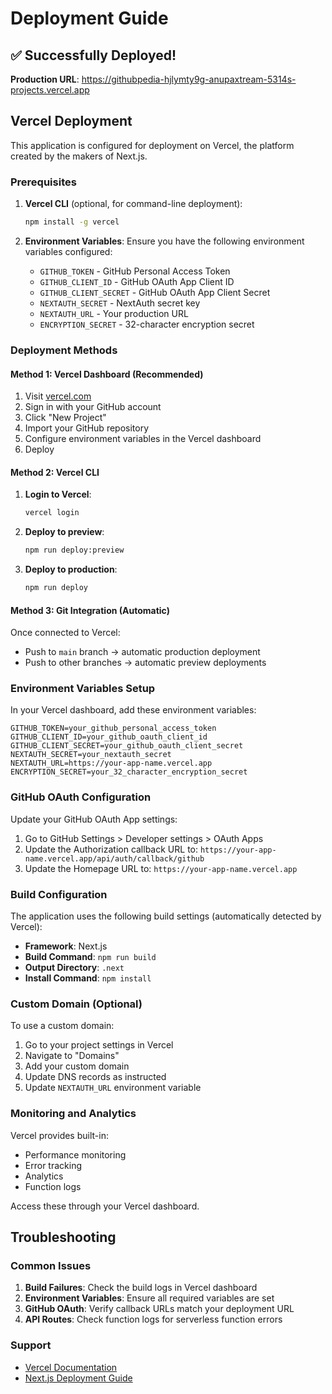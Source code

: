 # Deployment Guide

## ✅ Successfully Deployed!

**Production URL**: https://githubpedia-hjlymty9g-anupaxtream-5314s-projects.vercel.app

## Vercel Deployment

This application is configured for deployment on Vercel, the platform created by the makers of Next.js.

### Prerequisites

1. **Vercel CLI** (optional, for command-line deployment):

   ```bash
   npm install -g vercel
   ```

2. **Environment Variables**: Ensure you have the following environment variables configured:
   - `GITHUB_TOKEN` - GitHub Personal Access Token
   - `GITHUB_CLIENT_ID` - GitHub OAuth App Client ID
   - `GITHUB_CLIENT_SECRET` - GitHub OAuth App Client Secret
   - `NEXTAUTH_SECRET` - NextAuth secret key
   - `NEXTAUTH_URL` - Your production URL
   - `ENCRYPTION_SECRET` - 32-character encryption secret

### Deployment Methods

#### Method 1: Vercel Dashboard (Recommended)

1. Visit [vercel.com](https://vercel.com)
2. Sign in with your GitHub account
3. Click "New Project"
4. Import your GitHub repository
5. Configure environment variables in the Vercel dashboard
6. Deploy

#### Method 2: Vercel CLI

1. **Login to Vercel**:

   ```bash
   vercel login
   ```

2. **Deploy to preview**:

   ```bash
   npm run deploy:preview
   ```

3. **Deploy to production**:
   ```bash
   npm run deploy
   ```

#### Method 3: Git Integration (Automatic)

Once connected to Vercel:

- Push to `main` branch → automatic production deployment
- Push to other branches → automatic preview deployments

### Environment Variables Setup

In your Vercel dashboard, add these environment variables:

```
GITHUB_TOKEN=your_github_personal_access_token
GITHUB_CLIENT_ID=your_github_oauth_client_id
GITHUB_CLIENT_SECRET=your_github_oauth_client_secret
NEXTAUTH_SECRET=your_nextauth_secret
NEXTAUTH_URL=https://your-app-name.vercel.app
ENCRYPTION_SECRET=your_32_character_encryption_secret
```

### GitHub OAuth Configuration

Update your GitHub OAuth App settings:

1. Go to GitHub Settings > Developer settings > OAuth Apps
2. Update the Authorization callback URL to: `https://your-app-name.vercel.app/api/auth/callback/github`
3. Update the Homepage URL to: `https://your-app-name.vercel.app`

### Build Configuration

The application uses the following build settings (automatically detected by Vercel):

- **Framework**: Next.js
- **Build Command**: `npm run build`
- **Output Directory**: `.next`
- **Install Command**: `npm install`

### Custom Domain (Optional)

To use a custom domain:

1. Go to your project settings in Vercel
2. Navigate to "Domains"
3. Add your custom domain
4. Update DNS records as instructed
5. Update `NEXTAUTH_URL` environment variable

### Monitoring and Analytics

Vercel provides built-in:

- Performance monitoring
- Error tracking
- Analytics
- Function logs

Access these through your Vercel dashboard.

## Troubleshooting

### Common Issues

1. **Build Failures**: Check the build logs in Vercel dashboard
2. **Environment Variables**: Ensure all required variables are set
3. **GitHub OAuth**: Verify callback URLs match your deployment URL
4. **API Routes**: Check function logs for serverless function errors

### Support

- [Vercel Documentation](https://vercel.com/docs)
- [Next.js Deployment Guide](https://nextjs.org/docs/app/building-your-application/deploying)
